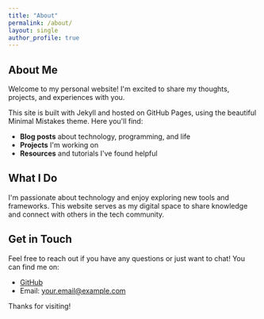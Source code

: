 ```yaml
---
title: "About"
permalink: /about/
layout: single
author_profile: true
---
```


## About Me

Welcome to my personal website! I'm excited to share my thoughts, projects, and experiences with you.

This site is built with Jekyll and hosted on GitHub Pages, using the beautiful Minimal Mistakes theme. Here you'll find:

- **Blog posts** about technology, programming, and life
- **Projects** I'm working on
- **Resources** and tutorials I've found helpful

## What I Do

I'm passionate about technology and enjoy exploring new tools and frameworks. This website serves as my digital space to share knowledge and connect with others in the tech community.

## Get in Touch

Feel free to reach out if you have any questions or just want to chat! You can find me on:

- [GitHub](https://github.com/xuhpan2028)
- Email: [your.email@example.com](mailto:your.email@example.com)

Thanks for visiting!
